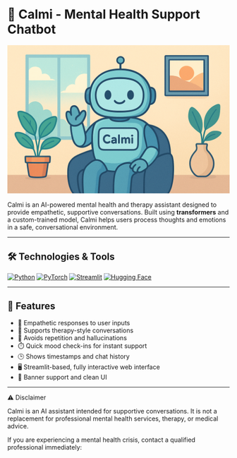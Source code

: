 # 🤗 Calmi - Mental Health Support Chatbot

![Calmi Banner](assets/calmi.png)

Calmi is an AI-powered mental health and therapy assistant designed to provide empathetic, supportive conversations. Built using **transformers** and a custom-trained model, Calmi helps users process thoughts and emotions in a safe, conversational environment.

---

## 🛠️ Technologies & Tools

[![Python](https://img.shields.io/badge/Python-3776AB?style=for-the-badge&logo=python&logoColor=white)](https://www.python.org/) 
[![PyTorch](https://img.shields.io/badge/PyTorch-EE4C2C?style=for-the-badge&logo=pytorch&logoColor=white)](https://pytorch.org/) 
[![Streamlit](https://img.shields.io/badge/Streamlit-FF4B4B?style=for-the-badge&logo=streamlit&logoColor=white)](https://streamlit.io/) 
[![Hugging Face](https://img.shields.io/badge/Hugging%20Face-FDA60C?style=for-the-badge&logo=huggingface&logoColor=white)](https://huggingface.co/)

---

## 🚀 Features

- 💬 Empathetic responses to user inputs  
- 🧠 Supports therapy-style conversations  
- 🔄 Avoids repetition and hallucinations  
- ⏱️ Quick mood check-ins for instant support  
- 🕒 Shows timestamps and chat history  
- 🖥️ Streamlit-based, fully interactive web interface  
- 🎨 Banner support and clean UI

---

⚠️ Disclaimer

Calmi is an AI assistant intended for supportive conversations. It is not a replacement for professional mental health services, therapy, or medical advice.

If you are experiencing a mental health crisis, contact a qualified professional immediately: